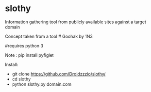 # slothy
 Information gathering tool from publicly available sites against a target domain

Concept taken from a tool # Goohak by 1N3

#requires python 3

Note : pip install pyfiglet

Install:

* git clone https://github.com/Droidzzzio/slothy/
* cd slothy
* python slothy.py domain.com
